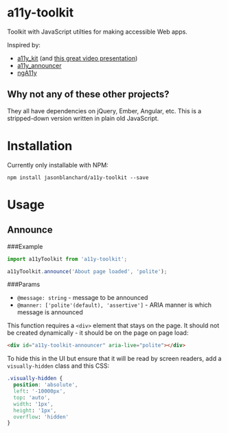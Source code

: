 # a11y-toolkit
Toolkit with JavaScript utilties for making accessible Web apps.

Inspired by:
* [a11y_kit](https://github.com/patrickfox/a11y_kit) (and [this great video presentation](https://vimeo.com/117614181))
* [a11y_announcer](https://github.com/Robdel12/a11y-announcer)
* [ngA11y](https://github.com/dequelabs/ngA11y)

## Why not any of these other projects?
They all have dependencies on jQuery, Ember, Angular, etc. This is a stripped-down version written in plain old JavaScript.

# Installation
Currently only installable with NPM:
```
npm install jasonblanchard/a11y-toolkit --save
```

# Usage
## Announce
###Example
```javascript
import a11yToolkit from 'a11y-toolkit';

a11yToolkit.announce('About page loaded', 'polite');
```

###Params
* `@message: string` - message to be announced
* `@manner: ['polite'(default), 'assertive']` - ARIA manner is which message is announced

This function requires a `<div>` element that stays on the page. It should not be created dynamically - it should be on the page on page load:

```html
<div id="a11y-toolkit-announcer" aria-live="polite"></div>
```

To hide this in the UI but ensure that it will be read by screen readers, add a `visually-hidden` class and this CSS:
```css
.visually-hidden {
  position: 'absolute',
  left: '-10000px',
  top: 'auto',
  width: '1px',
  height: '1px',
  overflow: 'hidden'
}
```
